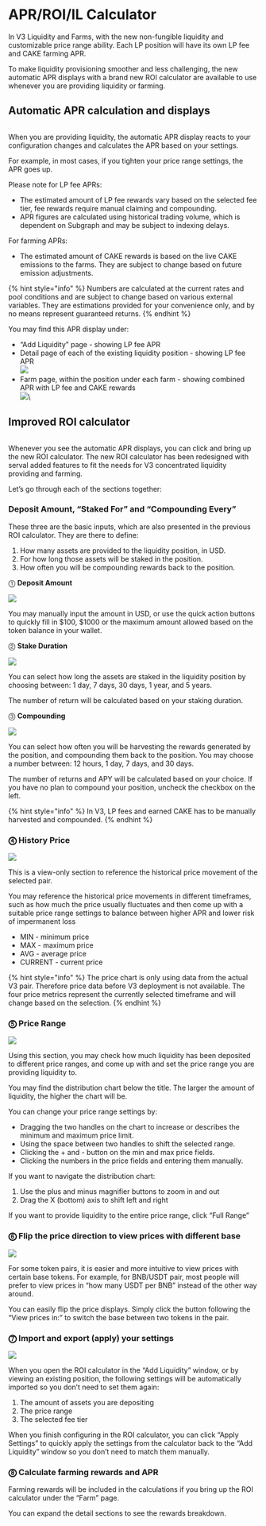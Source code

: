 # APR/ROI/IL Calculator

In V3 Liquidity and Farms, with the new non-fungible liquidity and customizable price range ability. Each LP position will have its own LP fee and CAKE farming APR.

To make liquidity provisioning smoother and less challenging, the new automatic APR displays with a brand new ROI calculator are available to use whenever you are providing liquidity or farming.

## Automatic APR calculation and displays <a href="#id-12d7c8c1-d0d7-4d5e-99ea-5f5b7f5378e5" id="id-12d7c8c1-d0d7-4d5e-99ea-5f5b7f5378e5"></a>

<figure><img src="../../.gitbook/assets/image (293).png" alt=""><figcaption></figcaption></figure>

When you are providing liquidity, the automatic APR display reacts to your configuration changes and calculates the APR based on your settings.

For example, in most cases, if you tighten your price range settings, the APR goes up.

Please note for LP fee APRs:

* The estimated amount of LP fee rewards vary based on the selected fee tier, fee rewards require manual claiming and compounding.
* APR figures are calculated using historical trading volume, which is dependent on Subgraph and may be subject to indexing delays.

For farming APRs:

* The estimated amount of CAKE rewards is based on the live CAKE emissions to the farms. They are subject to change based on future emission adjustments.

{% hint style="info" %}
Numbers are calculated at the current rates and pool conditions and are subject to change based on various external variables. They are estimations provided for your convenience only, and by no means represent guaranteed returns.
{% endhint %}

You may find this APR display under:

* “Add Liquidity” page - showing LP fee APR
* Detail page of each of the existing liquidity position - showing LP fee APR\
  ![](<../../.gitbook/assets/image (326).png>)
* Farm page, within the position under each farm - showing combined APR with LP fee and CAKE rewards\
  ![](<../../.gitbook/assets/image (138).png>)\


## Improved ROI calculator <a href="#id-6f06dc46-ff61-4022-a29d-3ebe67a50607" id="id-6f06dc46-ff61-4022-a29d-3ebe67a50607"></a>

<figure><img src="../../.gitbook/assets/image (146).png" alt=""><figcaption></figcaption></figure>

Whenever you see the automatic APR displays, you can click and bring up the new ROI calculator. The new ROI calculator has been redesigned with serval added features to fit the needs for V3 concentrated liquidity providing and farming.

Let’s go through each of the sections together:

### Deposit Amount, “Staked For” and “Compounding Every” <a href="#a398a29b-a1af-4ec3-9cc6-9e07e620c134" id="a398a29b-a1af-4ec3-9cc6-9e07e620c134"></a>

These three are the basic inputs, which are also presented in the previous ROI calculator. They are there to define:

1. How many assets are provided to the liquidity position, in USD.
2. For how long those assets will be staked in the position.
3. How often you will be compounding rewards back to the position.



⓵ **Deposit Amount**

![](../../.gitbook/assets/deposit-amount.gif)

You may manually input the amount in USD, or use the quick action buttons to quickly fill in $100, $1000 or the maximum amount allowed based on the token balance in your wallet.



⓶ **Stake Duration**

![](../../.gitbook/assets/stake-durations.gif)

You can select how long the assets are staked in the liquidity position by choosing between: 1 day, 7 days, 30 days, 1 year, and 5 years.

The number of return will be calculated based on your staking duration.



⓷ **Compounding**

![](../../.gitbook/assets/compounding.gif)

You can select how often you will be harvesting the rewards generated by the position, and compounding them back to the position. You may choose a number between: 12 hours, 1 day, 7 days, and 30 days.

The number of returns and APY will be calculated based on your choice. If you have no plan to compound your position, uncheck the checkbox on the left.

{% hint style="info" %}
In V3, LP fees and earned CAKE has to be manually harvested and compounded.
{% endhint %}

### &#x20;⓸ History Price <a href="#id-19cd815c-ef3d-496a-8469-fb0164f3946b" id="id-19cd815c-ef3d-496a-8469-fb0164f3946b"></a>

![](<../../.gitbook/assets/image (305).png>)

This is a view-only section to reference the historical price movement of the selected pair.

You may reference the historical price movements in different timeframes, such as how much the price usually fluctuates and then come up with a suitable price range settings to balance between higher APR and lower risk of impermanent loss

* MIN - minimum price
* MAX - maximum price
* AVG - average price
* CURRENT - current price

{% hint style="info" %}
The price chart is only using data from the actual V3 pair. Therefore price data before V3 deployment is not available. The four price metrics represent the currently selected timeframe and will change based on the selection.
{% endhint %}

### ⓹ Price Range <a href="#bbec6919-1404-4523-815e-063405a961f1" id="bbec6919-1404-4523-815e-063405a961f1"></a>

![](../../.gitbook/assets/price-range.gif)

Using this section, you may check how much liquidity has been deposited to different price ranges, and come up with and set the price range you are providing liquidity to.

You may find the distribution chart below the title. The larger the amount of liquidity, the higher the chart will be.

You can change your price range settings by:

* Dragging the two handles on the chart to increase or describes the minimum and maximum price limit.
* Using the space between two handles to shift the selected range.
* Clicking the + and - button on the min and max price fields.
* Clicking the numbers in the price fields and entering them manually.

If you want to navigate the distribution chart:

1. Use the plus and minus magnifier buttons to zoom in and out
2. Drag the X (bottom) axis to shift left and right

If you want to provide liquidity to the entire price range, click “Full Range”

### ⓺ Flip the price direction to view prices with different base <a href="#id-5c3bdfaf-bd66-4942-873d-d617eeeab53d" id="id-5c3bdfaf-bd66-4942-873d-d617eeeab53d"></a>

![](../../.gitbook/assets/flip-directions.gif)

For some token pairs, it is easier and more intuitive to view prices with certain base tokens. For example, for BNB/USDT pair, most people will prefer to view prices in “how many USDT per BNB” instead of the other way around.

You can easily flip the price displays. Simply click the button following the “View prices in:” to switch the base between two tokens in the pair.

### ⓻ Import and export (apply) your settings <a href="#d18cf936-315e-4432-a3a5-f65976651073" id="d18cf936-315e-4432-a3a5-f65976651073"></a>

![](../../.gitbook/assets/apply-settings.gif)

When you open the ROI calculator in the “Add Liquidity” window, or by viewing an existing position, the following settings will be automatically imported so you don’t need to set them again:

1. The amount of assets you are depositing
2. The price range
3. The selected fee tier

When you finish configuring in the ROI calculator, you can click “Apply Settings” to quickly apply the settings from the calculator back to the “Add Liquidity” window so you don’t need to match them manually.

### ⓼ Calculate farming rewards and APR <a href="#id-584c385b-5f76-42e5-8751-8344d6bd4749" id="id-584c385b-5f76-42e5-8751-8344d6bd4749"></a>

Farming rewards will be included in the calculations if you bring up the ROI calculator under the “Farm” page.

You can expand the detail sections to see the rewards breakdown.

<figure><img src="../../.gitbook/assets/image (156).png" alt=""><figcaption></figcaption></figure>
